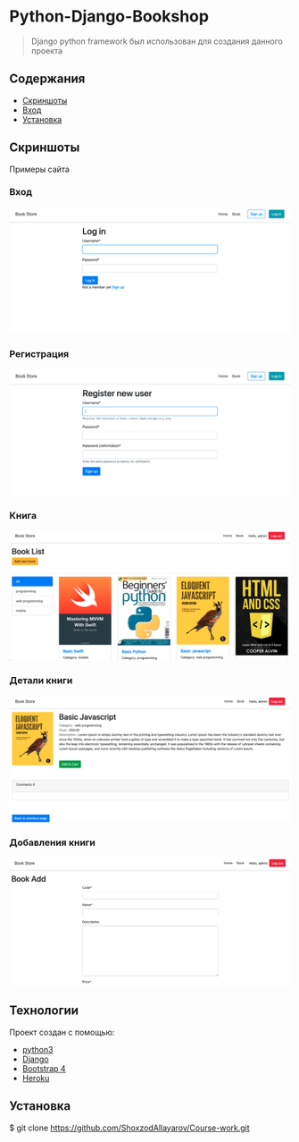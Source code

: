 # Python-Django-Bookshop
>Django python framework был использован для создания данного проекта

## Содержания
  - [Скриншоты](#Скриншоты)
  - [Вход](#Вход)
  - [Установка](#Установка)


## Скриншоты
Примеры сайта
### Вход
![](screenshots/login.png)
### Регистрация
![](screenshots/register.png)
### Книга
![](screenshots/book.png)
### Детали книги
![](screenshots/detail.png)
### Добавления книги
![](screenshots/addbook.png)

## Технологии
Проект создан с помощью:
- [python3](https://www.python.org/)
- [Django](https://www.djangoproject.com/)
- [Bootstrap 4](https://getbootstrap.com/docs/4.6/getting-started/introduction)
- [Heroku](https://www.heroku.com)

## Установка
$ git clone https://github.com/ShoxzodAllayarov/Course-work.git


